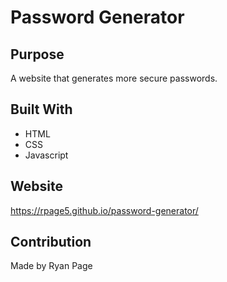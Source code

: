 # Password Generator 
## Purpose
A website that generates more secure passwords.

## Built With
* HTML
* CSS
* Javascript

## Website
https://rpage5.github.io/password-generator/

## Contribution
Made by Ryan Page
